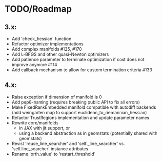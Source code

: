 # TODO/Roadmap

## 3.x:
  - Add 'check_hessian' function
  - Refactor optimizer implementations
  - Add complex manifolds #125, #170
  - Add L-BFGS and other quasi-Newton optimizers
  - Add patience parameter to terminate optimization if cost does not improve
    anymore #114
  - Add callback mechanism to allow for custom termination criteria #133

## 4.x:
  - Raise exception if dimension of manifold is 0
  - Add pep8-naming (requires breaking public API to fix all errors)
  - Make FixedRankEmbedded manifold compatible with autodiff backends
    (add weingarten map to support euclidean_to_riemannian_hessian)
  - Refactor TrustRegions implementation and update parameter names
  - Rewrite core/manifolds
    * in JAX with jit support, or
    * using a backend abstraction as in geomstats (potentially shared with
      geomstats)
  - Revist 'reuse_line_searcher' and 'self._line_searcher' vs.
    'self.line_searcher' instance attributes
  - Rename 'orth_value' to 'restart_threshold'
